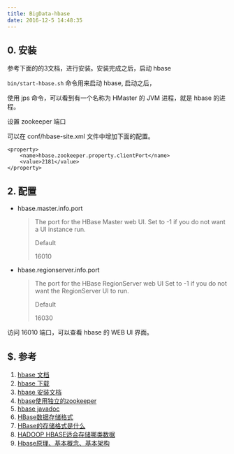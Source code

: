 ```yaml
---
title: BigData-hbase
date: 2016-12-5 14:48:35
---
```


## 0. 安装

参考下面的的3文档，进行安装。安装完成之后，启动 hbase

`bin/start-hbase.sh` 命令用来启动 hbase, 启动之后，

使用 jps 命令，可以看到有一个名称为 HMaster 的 JVM 进程，就是 hbase 的进程。

设置 zookeeper 端口

可以在 conf/hbase-site.xml 文件中增加下面的配置。

```
<property>
    <name>hbase.zookeeper.property.clientPort</name>
    <value>2181</value>
</property>
```

## 2. 配置

* hbase.master.info.port

	> The port for the HBase Master web UI. Set to -1 if you do not want a UI instance run.
	>
	> Default
	>
	> 16010

* hbase.regionserver.info.port

	> The port for the HBase RegionServer web UI Set to -1 if you do not want the RegionServer UI to run.
	> 
	> Default
	> 
	> 16030
 	
访问 16010 端口，可以查看 hbase 的 WEB UI 界面。
 	
## $. 参考
1. [hbase 文档](http://hbase.apache.org/book.html)
2. [hbase 下载](http://mirrors.cnnic.cn/apache/hbase)
3. [hbase 安装文档](http://hbase.apache.org/book.html#quickstart)
4. [hbase使用独立的zookeeper](http://www.aboutyun.com/thread-7451-1-1.html)
5. [hbase javadoc](http://hbase.apache.org/apidocs/index.html)
6. [HBase数据存储格式](http://blog.csdn.net/scgaliguodong123_/article/details/46745825)
7. [HBase的存储格式是什么](http://blog.itpub.net/15498/viewspace-1876022/)
8. [HADOOP HBASE适合存储哪类数据](http://www.cnblogs.com/chenjingjing/archive/2010/01/26/1656869.html)
9. [Hbase原理、基本概念、基本架构](http://blog.csdn.net/woshiwanxin102213/article/details/17584043)